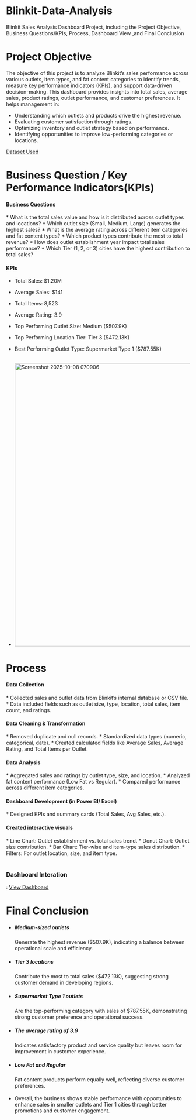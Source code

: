 # Blinkit-Data-Analysis
Blinkit Sales Analysis Dashboard Project, including the Project Objective, Business Questions/KPIs, Process, Dashboard View ,and Final Conclusion

# Project Objective
The objective of this project is to analyze Blinkit’s sales performance across various outlets, item types, and fat content categories to identify trends, measure key performance indicators (KPIs), and support data-driven decision-making.
This dashboard provides insights into total sales, average sales, product ratings, outlet performance, and customer preferences. It helps management in:

* Understanding which outlets and products drive the highest revenue.
* Evaluating customer satisfaction through ratings.
* Optimizing inventory and outlet strategy based on performance.
* Identifying opportunities to improve low-performing categories or locations.

<a href="https://github.com/DeepakfromSIT/Blinkit-Data-Analysis/blob/main/BlinkIT%20Grocery%20Data.xlsx">Dataset Used</a>

# Business Question / Key Performance Indicators(KPIs)

<h4>Business Questions</h4>
* What is the total sales value and how is it distributed across outlet types and locations?
* Which outlet size (Small, Medium, Large) generates the highest sales?
* What is the average rating across different item categories and fat content types?
* Which product types contribute the most to total revenue?
* How does outlet establishment year impact total sales performance?
* Which Tier (1, 2, or 3) cities have the highest contribution to total sales?

<h4>KPIs</h4>

* Total Sales: $1.20M
* Average Sales: $141
* Total Items: 8,523
* Average Rating: 3.9
* Top Performing Outlet Size: Medium ($507.9K)
* Top Performing Location Tier: Tier 3 ($472.13K)
* Best Performing Outlet Type: Supermarket Type 1 ($787.55K) <br> </br>
  

* <img width="1308" height="774" alt="Screenshot 2025-10-08 070906" src="https://github.com/user-attachments/assets/059ba4a6-a4a5-4b88-a4c6-3c8fb82af984" />


# Process

<h4>Data Collection</h4>
* Collected sales and outlet data from Blinkit’s internal database or CSV file.
* Data included fields such as outlet size, type, location, total sales, item count, and ratings.

<h4>Data Cleaning & Transformation</h4>
* Removed duplicate and null records.
* Standardized data types (numeric, categorical, date).
* Created calculated fields like Average Sales, Average Rating, and Total Items per Outlet.

<h4>Data Analysis</h4>
* Aggregated sales and ratings by outlet type, size, and location.
* Analyzed fat content performance (Low Fat vs Regular).
* Compared performance across different item categories.

<h4> Dashboard Development (in Power BI/ Excel)</h4>
* Designed KPIs and summary cards (Total Sales, Avg Sales, etc.).

<h4>Created interactive visuals</h4>
* Line Chart: Outlet establishment vs. total sales trend.
* Donut Chart: Outlet size contribution.
* Bar Chart: Tier-wise and item-type sales distribution.
* Filters: For outlet location, size, and item type.<br></br>

<h3>Dashboard Interation</h3>: <a href="https://github.com/DeepakfromSIT/Blinkit-Data-Analysis/blob/main/Blinkit.pbix">View Dashboard</a>

# Final Conclusion

* <h5>Medium-sized outlets</h5>Generate the highest revenue ($507.9K), indicating a balance between operational scale and efficiency.
* <h5>Tier 3 locations</h5>Contribute the most to total sales ($472.13K), suggesting strong customer demand in developing regions.
* <h5>Supermarket Type 1 outlets</h5>Are the top-performing category with sales of $787.55K, demonstrating strong customer preference and operational success.
* <h5>The average rating of 3.9</h5>Indicates satisfactory product and service quality but leaves room for improvement in customer experience.
* <h5>Low Fat and Regular</h5>Fat content products perform equally well, reflecting diverse customer preferences.<br></br>
* Overall, the business shows stable performance with opportunities to enhance sales in smaller outlets and Tier 1 cities through better promotions and customer engagement.


